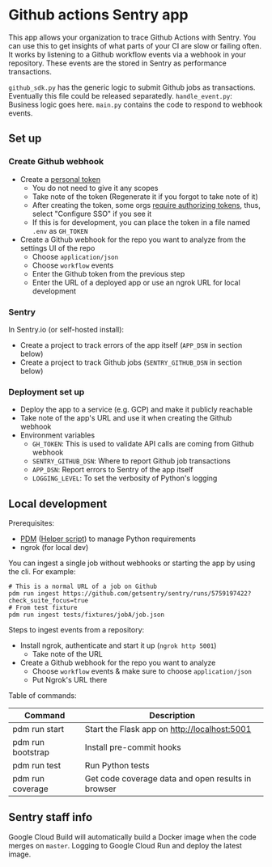# Github actions Sentry app

This app allows your organization to trace Github Actions with Sentry. You can use this to get insights of what parts of your CI are slow or failing often.
It works by listening to a Github workflow events via a webhook in your repository. These events are the stored in Sentry as performance transactions.

`github_sdk.py` has the generic logic to submit Github jobs as transactions. Eventually this file could be released separatedly.
`handle_event.py`: Business logic goes here.
`main.py` contains the code to respond to webhook events.

## Set up

### Create Github webhook

- Create a [personal token](https://github.com/settings/tokens)
  - You do not need to give it any scopes
  - Take note of the token (Regenerate it if you forgot to take note of it)
  - After creating the token, some orgs [require authorizing tokens](https://docs.github.com/en/enterprise-cloud@latest/authentication/authenticating-with-saml-single-sign-on/authorizing-a-personal-access-token-for-use-with-saml-single-sign-on), thus, select "Configure SSO" if you see it
  - If this is for development, you can place the token in a file named `.env` as `GH_TOKEN`
- Create a Github webhook for the repo you want to analyze from the settings UI of the repo
  - Choose `application/json`
  - Choose `workflow` events
  - Enter the Github token from the previous step
  - Enter the URL of a deployed app or use an ngrok URL for local development

### Sentry

In Sentry.io (or self-hosted install):

- Create a project to track errors of the app itself (`APP_DSN` in section below)
- Create a project to track Github jobs (`SENTRY_GITHUB_DSN` in section below)

### Deployment set up

- Deploy the app to a service (e.g. GCP) and make it publicly reachable
- Take note of the app's URL and use it when creating the Github webhook
- Environment variables
  - `GH_TOKEN`: This is used to validate API calls are coming from Github webhook
  - `SENTRY_GITHUB_DSN`: Where to report Github job transactions
  - `APP_DSN`: Report errors to Sentry of the app itself
  - `LOGGING_LEVEL`: To set the verbosity of Python's logging

## Local development

Prerequisites:

- [PDM](https://pdm.fming.dev/#installation) ([Helper script](https://gist.github.com/armenzg/4d2ac94bd770879d8df37c5da0fc7a33)) to manage Python requirements
- ngrok (for local dev)

You can ingest a single job without webhooks or starting the app by using the cli. For example:

```shell
# This is a normal URL of a job on Github
pdm run ingest https://github.com/getsentry/sentry/runs/5759197422?check_suite_focus=true
# From test fixture
pdm run ingest tests/fixtures/jobA/job.json
```

Steps to ingest events from a repository:

- Install ngrok, authenticate and start it up (`ngrok http 5001`)
  - Take note of the URL
- Create a Github webhook for the repo you want to analyze
  - Choose `workflow` events & make sure to choose `application/json`
  - Put Ngrok's URL there

Table of commands:

| Command           | Description                                        |
| ----------------- | -------------------------------------------------- |
| pdm run start     | Start the Flask app on <http://localhost:5001>     |
| pdm run bootstrap | Install pre-commit hooks                           |
| pdm run test      | Run Python tests                                   |
| pdm run coverage  | Get code coverage data and open results in browser |

## Sentry staff info

Google Cloud Build will automatically build a Docker image when the code merges on `master`. Logging to Google Cloud Run and deploy the latest image.
